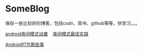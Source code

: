 # SomeBlog
保存一些比较好的博客，包括csdn、简书、github等等，供学习。。。

<a href="https://blog.csdn.net/rongbinjava/article/details/51841141">android夜间模式设置</a>&nbsp; &nbsp;
<a href="http://kingideayou.github.io/2016/03/07/appcompat_23.2_day_night/" >夜间模式最佳实践</a>

<a href="https://www.jianshu.com/p/5255cf853fad" >Android打包那些事</a>
